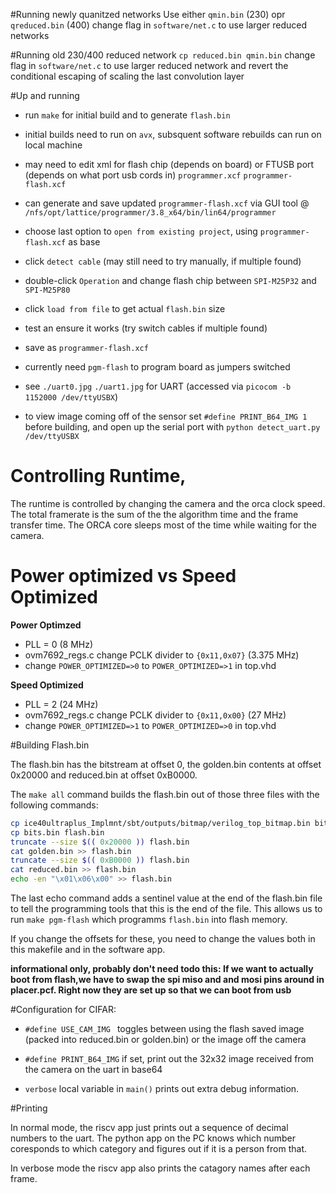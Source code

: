 #Running newly quanitzed networks
Use either  `qmin.bin` (230) opr `qreduced.bin` (400)
change flag in `software/net.c` to use larger reduced networks

#Running old 230/400 reduced network
`cp reduced.bin qmin.bin`
change flag in `software/net.c` to use larger reduced network
and revert the conditional escaping of scaling the last convolution layer

#Up and running

- run `make` for initial build and to generate `flash.bin`
- initial builds need to run on `avx`, subsquent software rebuilds can run on local machine

- may need to edit xml for flash chip (depends on board) or FTUSB port (depends on what port usb cords in)
`programmer.xcf` `programmer-flash.xcf`

- can generate and save updated `programmer-flash.xcf` via GUI tool @ `/nfs/opt/lattice/programmer/3.8_x64/bin/lin64/programmer`
- choose last option to `open from existing project`, using `programmer-flash.xcf` as base
- click `detect cable` (may still need to try manually, if multiple found)
- double-click `Operation` and change flash chip between `SPI-M25P32` and `SPI-M25P80`
- click `load from file` to get actual `flash.bin` size
- test an ensure it works (try switch cables if multiple found)
- save as `programmer-flash.xcf`
- currently need `pgm-flash` to program board as jumpers switched

- see `./uart0.jpg` `./uart1.jpg` for UART (accessed via `picocom -b 1152000 /dev/ttyUSBX`)

- to view image coming off of the sensor set `#define PRINT_B64_IMG 1` before building, and open up the
serial port with `python detect_uart.py /dev/ttyUSBX`

# Controlling Runtime,

The runtime is controlled by changing the camera and the orca clock speed. The total framerate
is the sum of the the algorithm time and the frame transfer time. The ORCA core sleeps most of
the time while waiting for the camera.

# Power optimized vs Speed Optimized
**Power Optimzed**
* PLL = 0 (8 MHz)
* ovm7692_regs.c change PCLK divider to `{0x11,0x07}` (3.375 MHz)
* change `POWER_OPTIMIZED=>0` to `POWER_OPTIMIZED=>1` in top.vhd

**Speed Optimized**
* PLL = 2 (24 MHz)
* ovm7692_regs.c change PCLK divider to `{0x11,0x00}` (27 MHz)
* change `POWER_OPTIMIZED=>1` to `POWER_OPTIMIZED=>0` in top.vhd


#Building Flash.bin

The flash.bin has the bitstream at offset 0, the golden.bin contents at offset 0x20000 and reduced.bin at offset 0xB0000.

The `make all` command builds the flash.bin out of those three files with the following commands:

```sh
cp ice40ultraplus_Implmnt/sbt/outputs/bitmap/verilog_top_bitmap.bin bits.bin
cp bits.bin flash.bin
truncate --size $(( 0x20000 )) flash.bin
cat golden.bin >> flash.bin
truncate --size $(( 0xB0000 )) flash.bin
cat reduced.bin >> flash.bin
echo -en "\x01\x06\x00" >> flash.bin
```

The last echo command adds a sentinel value at the end of the flash.bin file to tell the programming tools
that this is the end of the file. This allows us to run `make pgm-flash` which programms `flash.bin` into
flash memory.

If you change the offsets for these, you need to change the values both in this makefile and in the software app.

**informational only, probably don't need todo this: If we want to actually boot from flash,we have to swap the spi miso and and mosi pins around in placer.pcf. Right now they are set up so that we can boot from usb**

#Configuration for CIFAR:

* `#define USE_CAM_IMG ` toggles between using the flash saved image (packed into reduced.bin or golden.bin) or the image off the camera

* `#define PRINT_B64_IMG` if set, print out the 32x32 image received from the camera on the uart in base64

* `verbose` local variable in `main()` prints out extra debug information.

#Printing

In normal mode, the riscv app just prints out a sequence of decimal numbers to the uart. The python app on the PC knows which number coresponds to which category and figures out if it is a person from that.

In verbose mode the riscv app also prints the catagory names after each frame.
